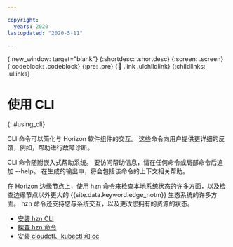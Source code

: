 ```yaml
---

copyright:
  years: 2020
lastupdated: "2020-5-11"

---
```


{:new_window: target="blank"}
{:shortdesc: .shortdesc}
{:screen: .screen}
{:codeblock: .codeblock}
{:pre: .pre}
{:child: .link .ulchildlink}
{:childlinks: .ullinks}

# 使用 CLI
{: #using_cli}

CLI 命令可以简化与 Horizon 软件组件的交互。 这些命令向用户提供更详细的反馈，例如，帮助进行故障诊断。

CLI 命令随附嵌入式帮助系统。 要访问帮助信息，请在任何命令或局部命令后追加 --help。 在生成的输出中，将会包括该命令的上下文相关帮助。

在 Horizon 边缘节点上，使用 hzn 命令来检查本地系统状态的许多方面，以及检查边缘节点以外更大的 {{site.data.keyword.edge_notm}} 生态系统的许多方面。 hzn 命令还支持您与系统交互，以及更改您拥有的资源的状态。

* [安装 hzn CLI](../installing/hzn_cli.md)
* [探查 hzn 命令](../installing/exploring_hzn.md)
* [安装 cloudctl、kubectl 和 oc](../installing/cloudctl_oc_cli.md)

